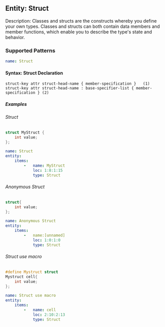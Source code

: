 ## Entity:  Struct

Description: Classes and structs are the constructs whereby you define your own types. Classes and structs can both contain data members and member functions, which enable you to describe the type's state and behavior.
### Supported Patterns

```yaml
name: Struct
```
#### Syntax: Struct Declaration

```text
struct-key attr struct-head-name { member-specification }	(1)	
struct-key attr struct-head-name : base-specifier-list { member-specification }	(2)	
```

##### Examples

###### Struct
```CPP
struct MyStruct {
    int value;
};
```
```yaml
name: Struct
entity:
    items:
        -   name: MyStruct
            loc: 1:8:1:15
            type: Struct
```

###### Anonymous Struct
```CPP
struct{
    int value;
};
```
```yaml
name: Anonymous Struct
entity:
    items:
        -   name:[unnamed]
            loc: 1:0:1:0
            type: Struct
```

###### Struct use macro
```CPP
#define Mystruct struct 
Mystruct cell{
    int value;
};
```
```yaml
name: Struct use macro
entity:
    items:
        -   name: cell
            loc: 2:10:2:13
            type: Struct
```
